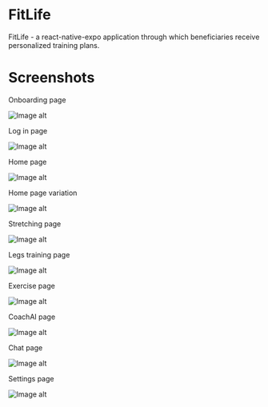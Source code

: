 # FitLife
FitLife - a react-native-expo application through which beneficiaries receive personalized training plans.
# Screenshots

Onboarding page

![Image alt](https://github.com/4ntonoff/FitLife/raw/main/images/XoFMlug7uWw.jpg)

Log in page

![Image alt](https://github.com/4ntonoff/FitLife/raw/main/images/g14IthdD26c.jpg)

Home page

![Image alt](https://github.com/4ntonoff/FitLife/raw/main/images/Y0RIRXeTbww.jpg)

Home page variation

![Image alt](https://github.com/4ntonoff/FitLife/raw/main/images/u4TVnUEo5XY.jpg)

Stretching page

![Image alt](https://github.com/4ntonoff/FitLife/raw/main/images/iNRMcv5Zc28.jpg)

Legs training page

![Image alt](https://github.com/4ntonoff/FitLife/raw/main/images/v_jK0aph3Y8.jpg)

Exercise page

![Image alt](https://github.com/4ntonoff/FitLife/raw/main/images/HzBNQUYzpf4.jpg)

CoachAI page

![Image alt](https://github.com/4ntonoff/FitLife/raw/main/images/ntJ6EwXFq4I.jpg)

Chat page

![Image alt](https://github.com/4ntonoff/FitLife/raw/main/images/OFQYhM8yGno.jpg)

Settings page

![Image alt](https://github.com/4ntonoff/FitLife/raw/main/images/5uiCaAkKBhM.jpg)

